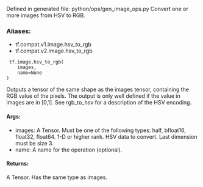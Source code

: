 Defined in generated file: python/ops/gen_image_ops.py
Convert one or more images from HSV to RGB.
### Aliases:
- tf.compat.v1.image.hsv_to_rgb
- tf.compat.v2.image.hsv_to_rgb

```
 tf.image.hsv_to_rgb(
    images,
    name=None
)
```
Outputs a tensor of the same shape as the images tensor, containing the RGB value of the pixels. The output is only well defined if the value in images are in [0,1].
See rgb_to_hsv for a description of the HSV encoding.
#### Args:
- images: A Tensor. Must be one of the following types: half, bfloat16, float32, float64. 1-D or higher rank. HSV data to convert. Last dimension must be size 3.
- name: A name for the operation (optional).
#### Returns:
A Tensor. Has the same type as images.
